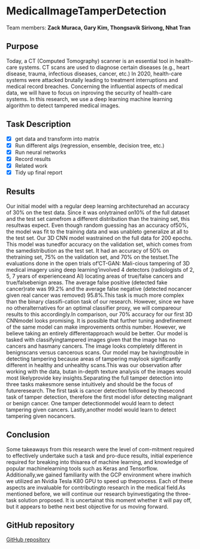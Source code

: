 # MedicalImageTamperDetection
Team members: **Zack Muraca, Gary Kim, Thongsavik Sirivong, Nhat Tran**

## Purpose

Today, a CT (Computed Tomography) scanner is an essential tool in health-care systems. CT scans are used to diagnose certain diseases (e.g., heart disease, trauma, infectious diseases, cancer, etc.) In 2020, health-care systems were attacked brutally leading to treatment interruptions and medical record breaches. Concerning the influential aspects of medical data, we will have to focus on inproving the security of health-care systems. In this research, we use a deep learning machine learning algorithm to detect tampered medical images.

## Task Description

* [x]  get data and transform into matrix
* [x]  Run different algs (regression, ensemble, decision tree, etc.)
* [x]  Run neural networks
* [x]  Record results
* [x]  Related work
* [x]  Tidy up final report

## Results

Our initial model with a regular deep learning architecturehad  an  accuracy  of   30%  on  the  test  data.  Since  it  was  onlytrained  on10%  of  the  full  dataset  and  the  test  set  camefrom  a  different  distribution  than  the  training  set,  this  resultwas expect. Even though random guessing has an accuracy of50%,  the  model  was  fit  to  the  training  data  and  was  unableto  generalize  at  all  to  the  test  set.  Our  3D  CNN  model  wastrained on the full data for 200 epochs. This model was tunedfor accuracy on the validation set, which comes from the samedistribution as the test set. It had an accuracy of   50% on thetraining set,   75% on the validation set, and 70% on the testset.The evaluations done in the open trials of’CT-GAN: Mali-cious tampering of 3D medical imagery using deep learning’involved 4 detectors (radiologists of 2, 5, 7 years of experienceand  AI)  locating  areas  of  true/false  cancers  and  true/falsebenign areas. The average false positive (detected fake cancer)rate  was  99.2%  and  the  average  false  negative  (detected  nocancer given real cancer was removed) 95.8%.This  task  is  much  more  complex  than  the  binary  classifi-cation task of our research. However, since we have no otheralternatives  for  an  optimal  classifier  proxy,  we  will  compareour results to this accordingly.In  comparison,  our  70%  accuracy  for  our  first  3D  CNNmodel  looks  promising.  It  is  possible  that  further  tuning  andrefinement  of  the  same  model  can  make  improvements  onthis number. However, we believe taking an entirely differentapproach would be better. Our model is tasked with classifyingtampered images given that the image has no cancers and hasmany cancers. The image looks completely different in benignscans  versus  cancerous  scans.  Our  model  may  be  havingtrouble in detecting tampering because areas of tampering maylook  significantly  different  in  healthy  and  unhealthy  scans.This  was  our  observation  after  working  with  the  data,  butan in-depth texture analysis of the images would most likelyprovide key insights.Separating the full tamper detection into three tasks makesmore  sense  intuitively  and  should  be  the  focus  of  futureresearch.  The  first  task  is  cancer  detection  followed  by  thesecond  task  of  tamper  detection,  therefore  the  first  model  isfor detecting malignant or benign cancer. One tamper detectionmodel would learn to detect tampering given cancers. Lastly,another  model  would  learn  to  detect  tampering  given  nocancers.

## Conclusion

Some takeaways from this research were the level of com-mitment required to effectively undertake such a task and pro-duce results, initial experience required for breaking into thisarea of machine learning, and knowledge of popular machinelearning  tools  such  as  Keras  and  Tensorflow.  Additionally,we  gained  familiarity  with  the  GCP  environment  where  inwhich we utilized an Nvidia Tesla K80 GPU to speed up theprocess. Each of these aspects are invaluable for contributingto research in the medical field.As  mentioned  before,  we  will  continue  our  research  byinvestigating  the  three-task  solution  proposed.  It  is  uncertainat  this  moment  whether  it  will  pay  off,  but  it  appears  to  bethe next best objective for us moving forward.

## GitHub repository

[GitHub repository](https://github.com/viksirivong/MedicalImageTamperDetection)



